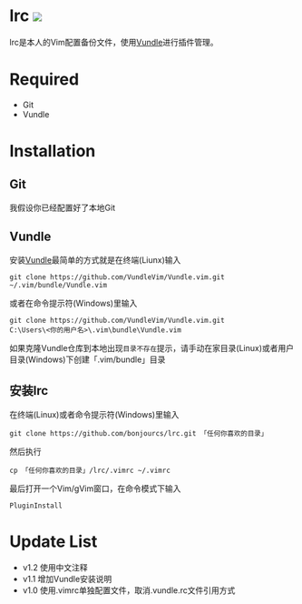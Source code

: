 # lrc <img src="https://img.shields.io/badge/lrc-v1.2-blue.svg">
lrc是本人的Vim配置备份文件，使用[Vundle](https://github.com/)进行插件管理。
# Required
- Git
- Vundle

# Installation
## Git
我假设你已经配置好了本地Git
## Vundle
安装[Vundle](https://github.com/)最简单的方式就是在终端(Liunx)输入
```
git clone https://github.com/VundleVim/Vundle.vim.git
~/.vim/bundle/Vundle.vim
```
或者在命令提示符(Windows)里输入
```
git clone https://github.com/VundleVim/Vundle.vim.git
C:\Users\<你的用户名>\.vim\bundle\Vundle.vim
```
如果克隆Vundle仓库到本地出现`目录不存在`提示，请手动在家目录(Linux)或者用户目录(Windows)下创建「.vim/bundle」目录
## 安装lrc
在终端(Linux)或者命令提示符(Windows)里输入
```
git clone https://github.com/bonjourcs/lrc.git 「任何你喜欢的目录」
```
然后执行
```
cp 「任何你喜欢的目录」/lrc/.vimrc ~/.vimrc
```
最后打开一个Vim/gVim窗口，在命令模式下输入
```
PluginInstall
```
# Update List
- v1.2
使用中文注释
- v1.1
增加Vundle安装说明
- v1.0
使用.vimrc单独配置文件，取消.vundle.rc文件引用方式
